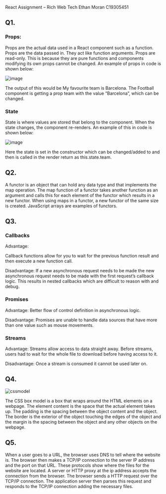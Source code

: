 React Assignment – Rich Web Tech
Ethan Moran
C19305451


## Q1. 

### Props: 

Props are the actual data used in a React component such as a function. Props are the data passed in. They act like function arguments. Props are read-only. This is because they are pure functions and components modifying its own props cannot be changed. An example of props in code is shown below:

![image](https://user-images.githubusercontent.com/57529120/208324593-197a29db-4440-4cd4-888b-718be5f06d63.png)
 
The output of this would be My favourite team is Barcelona. The Football component is getting a prop team with the value “Barcelona”, which can be changed.

### State

State is where values are stored that belong to the component. When the state changes, the component re-renders. An example of this in code is shown below:

![image](https://user-images.githubusercontent.com/57529120/208324618-6cb26367-d041-4ec3-adee-979064923ebe.png)

Here the state is set in the constructor which can be changed/added to and then is called in the render return as this.state.team.


## Q2. 
A functor is an object that can hold any data type and that implements the map operation. The map function of a functor takes another function as an argument and calls this for each element of the functor which results in a new functor. When using maps in a functor, a new functor of the same size is created. JavaScript arrays are examples of functors.

## Q3. 

### Callbacks

Advantage:

Callback functions allow for you to wait for the previous function result and then execute a new function call.

Disadvantage:
If a new asynchronous request needs to be made the new asynchronous request needs to be made with the first request’s callback logic. This results in nested callbacks which are difficult to reason with and debug.

### Promises

Advantage:
Better flow of control definition in asynchronous logic.

Disadvantage:
Promises are unable to handle data sources that have more than one value such as mouse movements.


### Streams 

Advantage:
Streams allow access to data straight away. Before streams, users had to wait for the whole file to download before having access to it.

Disadvantage:
Once a stream is consumed it cannot be used later on.



## Q4. 

![cssmodel](https://user-images.githubusercontent.com/57529120/208324439-4b262334-e320-49d0-922c-0a7385c37693.png)


The CSS box model is a box that wraps around the HTML elements on a webpage. The element content is the space that the actual element takes up. The padding is the spacing between the object content and the object. The border is the exterior of the object touching the edges of the object and the margin is the spacing between the object and any other objects on the webpage.


## Q5.
When a user goes to a URL, the browser uses DNS to tell where the website is. The browser then makes a TCP/IP connection to the server IP address and the port on that URL. These protocols show where the files for the website are located. A server or HTTP proxy at the ip address accepts the connection from the browser. The browser sends a HTTP request over the TCP/IP connection. The application server then parses this request and responds to the TCP/IP connection adding the necessary files.

